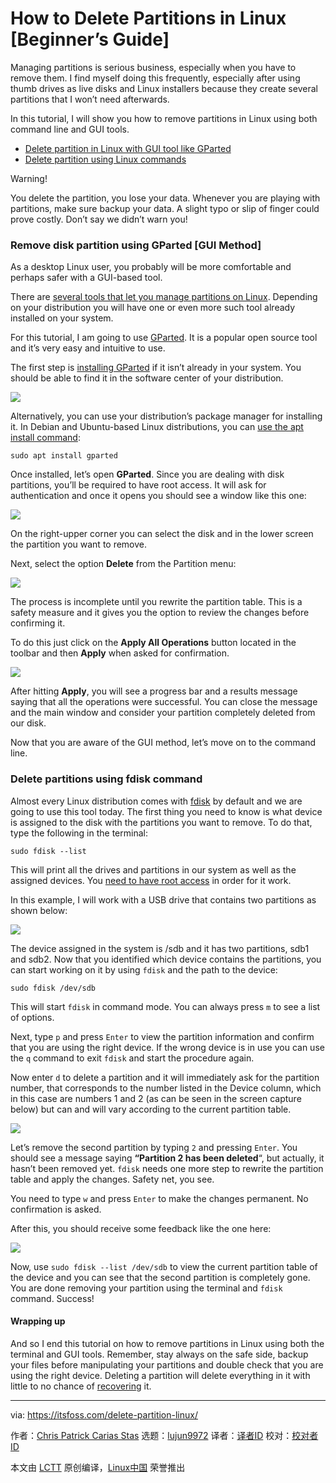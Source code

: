 [#]: subject: (How to Delete Partitions in Linux [Beginner’s Guide])
[#]: via: (https://itsfoss.com/delete-partition-linux/)
[#]: author: (Chris Patrick Carias Stas https://itsfoss.com/author/chris/)
[#]: collector: (lujun9972)
[#]: translator: ( )
[#]: reviewer: ( )
[#]: publisher: ( )
[#]: url: ( )

How to Delete Partitions in Linux [Beginner’s Guide]
======

Managing partitions is serious business, especially when you have to remove them. I find myself doing this frequently, especially after using thumb drives as live disks and Linux installers because they create several partitions that I won’t need afterwards.

In this tutorial, I will show you how to remove partitions in Linux using both command line and GUI tools.

  * [Delete partition in Linux with GUI tool like GParted][1]
  * [Delete partition using Linux commands][2]



Warning!

You delete the partition, you lose your data. Whenever you are playing with partitions, make sure backup your data. A slight typo or slip of finger could prove costly. Don’t say we didn’t warn you!

### Remove disk partition using GParted [GUI Method]

As a desktop Linux user, you probably will be more comfortable and perhaps safer with a GUI-based tool.

There are [several tools that let you manage partitions on Linux][3]. Depending on your distribution you will have one or even more such tool already installed on your system.

For this tutorial, I am going to use [GParted][4]. It is a popular open source tool and it’s very easy and intuitive to use.

The first step is [installing GParted][5] if it isn’t already in your system. You should be able to find it in the software center of your distribution.

![][6]

Alternatively, you can use your distribution’s package manager for installing it. In Debian and Ubuntu-based Linux distributions, you can [use the apt install command][7]:

```
sudo apt install gparted
```

Once installed, let’s open **GParted**. Since you are dealing with disk partitions, you’ll be required to have root access. It will ask for authentication and once it opens you should see a window like this one:

![][8]

On the right-upper corner you can select the disk and in the lower screen the partition you want to remove.

Next, select the option **Delete** from the Partition menu:

![][9]

The process is incomplete until you rewrite the partition table. This is a safety measure and it gives you the option to review the changes before confirming it.

To do this just click on the **Apply All Operations** button located in the toolbar and then **Apply** when asked for confirmation.

![][10]

After hitting **Apply**, you will see a progress bar and a results message saying that all the operations were successful. You can close the message and the main window and consider your partition completely deleted from our disk.

Now that you are aware of the GUI method, let’s move on to the command line.

### Delete partitions using fdisk command

Almost every Linux distribution comes with [fdisk][11] by default and we are going to use this tool today. The first thing you need to know is what device is assigned to the disk with the partitions you want to remove. To do that, type the following in the terminal:

```
sudo fdisk --list
```

This will print all the drives and partitions in our system as well as the assigned devices. You [need to have root access][12] in order for it work.

In this example, I will work with a USB drive that contains two partitions as shown below:

![][13]

The device assigned in the system is /sdb and it has two partitions, sdb1 and sdb2. Now that you identified which device contains the partitions, you can start working on it by using `fdisk` and the path to the device:

```
sudo fdisk /dev/sdb
```

This will start `fdisk` in command mode. You can always press `m` to see a list of options.

Next, type `p` and press `Enter` to view the partition information and confirm that you are using the right device. If the wrong device is in use you can use the `q` command to exit `fdisk` and start the procedure again.

Now enter `d` to delete a partition and it will immediately ask for the partition number, that corresponds to the number listed in the Device column, which in this case are numbers 1 and 2 (as can be seen in the screen capture below) but can and will vary according to the current partition table.

![][14]

Let’s remove the second partition by typing `2` and pressing `Enter`. You should see a message saying **“Partition 2 has been deleted**“, but actually, it hasn’t been removed yet. `fdisk` needs one more step to rewrite the partition table and apply the changes. Safety net, you see.

You need to type `w` and press `Enter` to make the changes permanent. No confirmation is asked.

After this, you should receive some feedback like the one here:

![][15]

Now, use `sudo fdisk --list /dev/sdb` to view the current partition table of the device and you can see that the second partition is completely gone. You are done removing your partition using the terminal and `fdisk` command. Success!

#### Wrapping up

And so I end this tutorial on how to remove partitions in Linux using both the terminal and GUI tools. Remember, stay always on the safe side, backup your files before manipulating your partitions and double check that you are using the right device. Deleting a partition will delete everything in it with little to no chance of [recovering][16] it.

--------------------------------------------------------------------------------

via: https://itsfoss.com/delete-partition-linux/

作者：[Chris Patrick Carias Stas][a]
选题：[lujun9972][b]
译者：[译者ID](https://github.com/译者ID)
校对：[校对者ID](https://github.com/校对者ID)

本文由 [LCTT](https://github.com/LCTT/TranslateProject) 原创编译，[Linux中国](https://linux.cn/) 荣誉推出

[a]: https://itsfoss.com/author/chris/
[b]: https://github.com/lujun9972
[1]: tmp.Q615QYIwTl#gparted
[2]: tmp.Q615QYIwTl#fdisk
[3]: https://itsfoss.com/partition-managers-linux/
[4]: https://gparted.org/index.php
[5]: https://itsfoss.com/gparted/
[6]: https://i2.wp.com/itsfoss.com/wp-content/uploads/2021/04/gparted-ubuntu-software-center.png?resize=800%2C348&ssl=1
[7]: https://itsfoss.com/apt-command-guide/
[8]: https://i0.wp.com/itsfoss.com/wp-content/uploads/2021/04/removing-partitions-linux-004.png?resize=800%2C542&ssl=1
[9]: https://i2.wp.com/itsfoss.com/wp-content/uploads/2021/04/removing-partitions-linux-005.png?resize=800%2C540&ssl=1
[10]: https://i0.wp.com/itsfoss.com/wp-content/uploads/2021/04/removing-partitions-linux-006.png?resize=800%2C543&ssl=1
[11]: https://man7.org/linux/man-pages/man8/fdisk.8.html
[12]: https://itsfoss.com/root-user-ubuntu/
[13]: https://i1.wp.com/itsfoss.com/wp-content/uploads/2021/04/removing-partitions-linux-001.png?resize=800%2C255&ssl=1
[14]: https://i1.wp.com/itsfoss.com/wp-content/uploads/2021/04/removing-partitions-linux-002.png?resize=800%2C362&ssl=1
[15]: https://i1.wp.com/itsfoss.com/wp-content/uploads/2021/04/removing-partitions-linux-003.png?resize=800%2C153&ssl=1
[16]: https://itsfoss.com/recover-deleted-files-linux/
